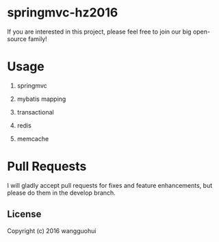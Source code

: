 
springmvc-hz2016
===

If you are interested in this project, please feel free to join our big open-source family!

Usage
===

1. springmvc

2. mybatis mapping

3. transactional

4. redis

5. memcache
   
Pull Requests
===
I will gladly accept pull requests for fixes and feature enhancements, but please do them in the develop branch.

License
-------
   Copyright (c) 2016 wangguohui

